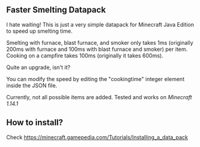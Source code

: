 ## Faster Smelting Datapack

I hate waiting! This is just a very simple datapack for Minecraft Java Edition to speed up smelting time.

Smelting with furnace, blast furnace, and smoker only takes 1ms (originally 200ms with furnace and 100ms with blast furnace and smoker) per item.
Cooking on a campfire takes 100ms (originally it takes 600ms).

Quite an upgrade, isn't it?

You can modify the speed by editing the "cookingtime" integer element inside the JSON file.

Currently, not all possible items are added.
Tested and works on _Minecraft 1.14.1_

## How to install?

Check https://minecraft.gamepedia.com/Tutorials/Installing_a_data_pack
